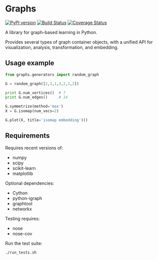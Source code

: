 # Graphs

[![PyPI version](https://badge.fury.io/py/graphs.svg)](http://badge.fury.io/py/graphs)
[![Build Status](https://travis-ci.org/all-umass/graphs.svg?branch=master)](https://travis-ci.org/all-umass/graphs)
[![Coverage Status](https://coveralls.io/repos/all-umass/graphs/badge.svg?branch=master&service=github)](https://coveralls.io/github/all-umass/graphs?branch=master)

A library for graph-based learning in Python.

Provides several types of graph container objects,
with a unified API for visualization, analysis, transformation,
and embedding.

## Usage example

```python
from graphs.generators import random_graph

G = random_graph([2,3,1,3,2,1,2])

print G.num_vertices()  # 7
print G.num_edges()     # 14

G.symmetrize(method='max')
X = G.isomap(num_vecs=2)

G.plot(X, title='isomap embedding')()
```

## Requirements

Requires recent versions of:

  * numpy
  * scipy
  * scikit-learn
  * matplotlib

Optional dependencies:

  * Cython
  * python-igraph
  * graphtool
  * networkx

Testing requires:

  * nose
  * nose-cov

Run the test suite:

```
./run_tests.sh
```
